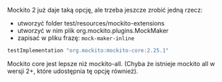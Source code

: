 Mockito 2 już daje taką opcję, ale trzeba jeszcze zrobić jedną rzecz:
- utworzyć folder test/resources/mockito-extensions
- utworzyć w nim plik org.mockito.plugins.MockMaker
- zapisać w pliku frazę: `mock-maker-inline`

```groovy
testImplementation "org.mockito:mockito-core:2.25.1"
```

Mockito core jest lepsze niż mockito-all. (Chyba że istnieje mockito all w wersji 2+, które udostępnia tę opcję również).